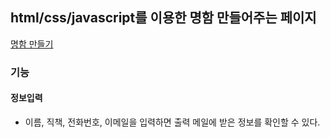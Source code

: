 ## html/css/javascript를 이용한 명함 만들어주는 페이지
<a href="https://capable-shortbread-ed8aa5.netlify.app/">명함 만들기</a>
### 기능
#### 정보입력
- 이름, 직책, 전화번호, 이메일을 입력하면 출력 메일에 받은 정보를 확인할 수 있다.
